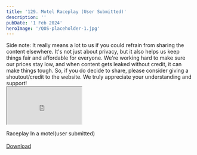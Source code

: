 ```yaml
---
title: '129. Motel Raceplay (User Submitted)'
description: ''
pubDate: '1 Feb 2024'
heroImage: '/QOS-placeholder-1.jpg'
---
```

<div class="video_paragraph_header"> Side note: It really means a lot to us if you could refrain from sharing the content elsewhere. It's not just about privacy, but it also helps us keep things fair and affordable for everyone. We're working hard to make sure our prices stay low, and when content gets leaked without credit, it can make things tough. So, if you do decide to share, please consider giving a shoutout/credit to the website. We truly appreciate your understanding and support!</div>

<iframe src="https://drive.google.com/file/d/1MOjhmPDMkBY0jsn2JbZJiBUYHoqyHKND/preview" width="200" height="100" allow="autoplay" allowfullscreen="allowfullscreen"></iframe>

Raceplay In a motel(user submitted)
<br>
<br>
<a class="read_more" href="https://drive.google.com/file/d/1MOjhmPDMkBY0jsn2JbZJiBUYHoqyHKND/view?usp=sharing">Download</a>